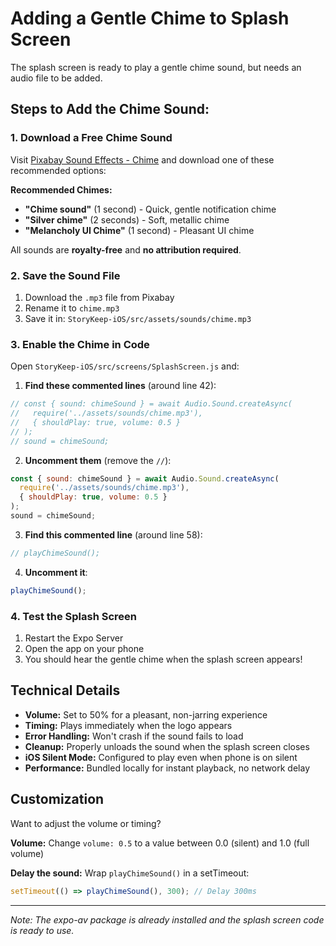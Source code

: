 # Adding a Gentle Chime to Splash Screen

The splash screen is ready to play a gentle chime sound, but needs an audio file to be added.

## Steps to Add the Chime Sound:

### 1. Download a Free Chime Sound
Visit [Pixabay Sound Effects - Chime](https://pixabay.com/sound-effects/search/chime/) and download one of these recommended options:

**Recommended Chimes:**
- **"Chime sound"** (1 second) - Quick, gentle notification chime
- **"Silver chime"** (2 seconds) - Soft, metallic chime  
- **"Melancholy UI Chime"** (1 second) - Pleasant UI chime

All sounds are **royalty-free** and **no attribution required**.

### 2. Save the Sound File
1. Download the `.mp3` file from Pixabay
2. Rename it to `chime.mp3`
3. Save it in: `StoryKeep-iOS/src/assets/sounds/chime.mp3`

### 3. Enable the Chime in Code
Open `StoryKeep-iOS/src/screens/SplashScreen.js` and:

1. **Find these commented lines** (around line 42):
```javascript
// const { sound: chimeSound } = await Audio.Sound.createAsync(
//   require('../assets/sounds/chime.mp3'),
//   { shouldPlay: true, volume: 0.5 }
// );
// sound = chimeSound;
```

2. **Uncomment them** (remove the `//`):
```javascript
const { sound: chimeSound } = await Audio.Sound.createAsync(
  require('../assets/sounds/chime.mp3'),
  { shouldPlay: true, volume: 0.5 }
);
sound = chimeSound;
```

3. **Find this commented line** (around line 58):
```javascript
// playChimeSound();
```

4. **Uncomment it**:
```javascript
playChimeSound();
```

### 4. Test the Splash Screen
1. Restart the Expo Server
2. Open the app on your phone
3. You should hear the gentle chime when the splash screen appears!

## Technical Details

- **Volume:** Set to 50% for a pleasant, non-jarring experience
- **Timing:** Plays immediately when the logo appears
- **Error Handling:** Won't crash if the sound fails to load
- **Cleanup:** Properly unloads the sound when the splash screen closes
- **iOS Silent Mode:** Configured to play even when phone is on silent
- **Performance:** Bundled locally for instant playback, no network delay

## Customization

Want to adjust the volume or timing?

**Volume:** Change `volume: 0.5` to a value between 0.0 (silent) and 1.0 (full volume)

**Delay the sound:** Wrap `playChimeSound()` in a setTimeout:
```javascript
setTimeout(() => playChimeSound(), 300); // Delay 300ms
```

---

*Note: The expo-av package is already installed and the splash screen code is ready to use.*
